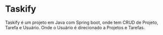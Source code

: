 # Taskify
Taskify é um projeto em Java com Spring boot, onde tem CRUD de Projeto, Tarefa e Usuário. Onde o Usuário é direcionado a Projetos e Tarefas.
